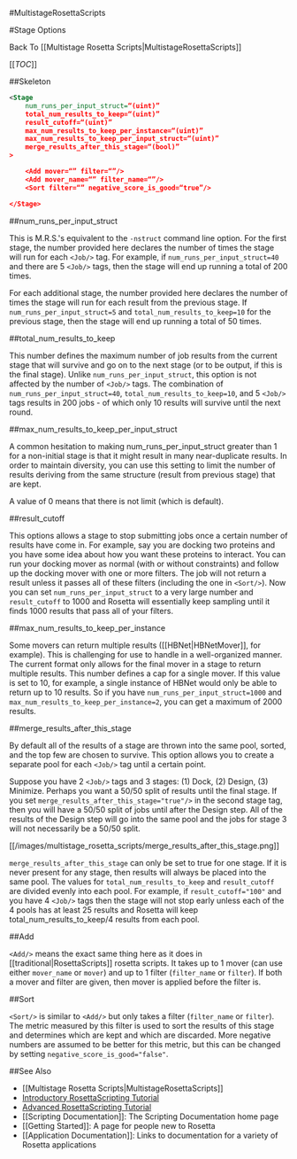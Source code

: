 #MultistageRosettaScripts

#Stage Options

Back To [[Multistage Rosetta Scripts|MultistageRosettaScripts]]

[[_TOC_]]

##Skeleton

```xml
<Stage
    num_runs_per_input_struct=“(uint)”
    total_num_results_to_keep=“(uint)”
    result_cutoff=“(uint)”
    max_num_results_to_keep_per_instance=“(uint)”
    max_num_results_to_keep_per_input_struct=“(uint)”
    merge_results_after_this_stage=“(bool)”
>

    <Add mover=“” filter=“”/>
    <Add mover_name=“” filter_name=“”/>
    <Sort filter=“” negative_score_is_good=“true”/>

</Stage>

```

##num_runs_per_input_struct

This is M.R.S.'s equivalent to the `-nstruct` command line option.
For the first stage, the number provided here declares the number
of times the stage will run for each `<Job/>` tag.
For example, if `num_runs_per_input_struct=40` and there are 5 `<Job/>` tags,
then the stage will end up running a total of 200 times.

For each additional stage, the number provided here declares the number of
times the stage will run for each result from the previous stage.
If `num_runs_per_input_struct=5` and `total_num_results_to_keep=10` for the previous stage,
then the stage will end up running a total of 50 times.

##total_num_results_to_keep

This number defines the maximum number of job results from the current stage that will survive
and go on to the next stage (or to be output, if this is the final stage).
Unlike `num_runs_per_input_struct`, this option is not affected by the number of `<Job/>` tags.
The combination of `num_runs_per_input_struct=40`, `total_num_results_to_keep=10`, and
5 `<Job/>` tags results in 200 jobs - of which only 10 results will survive until the next round.

##max_num_results_to_keep_per_input_struct

A common hesitation to making num_runs_per_input_struct greater than 1 for
a non-initial stage is that it might result in many near-duplicate results.
In order to maintain diversity, you can use this setting to limit the number of
results deriving from the same structure (result from previous stage) that are kept.

A value of 0 means that there is not limit (which is default).

##result_cutoff

This options allows a stage to stop submitting jobs once a certain number of results have come in.
For example, say you are docking two proteins and you have some idea about how you want these proteins to interact.
You can run your docking mover as normal (with or without constraints)
and follow up the docking mover with one or more filters.
The job will not return a result unless it passes all of these filters
(including the one in `<Sort/>`).
Now you can set `num_runs_per_input_struct` to a very large number and `result_cutoff` to 1000
and Rosetta will essentially keep sampling until it finds 1000 results that pass all of your filters.

##max_num_results_to_keep_per_instance

Some movers can return multiple results ([[HBNet|HBNetMover]], for example).
This is challenging for use to handle in a well-organized manner.
The current format only allows for the final mover in a stage to return multiple results.
This number defines a cap for a single mover.
If this value is set to 10, for example,
a single instance of HBNet would only be able to return up to 10 results.
So if you have `num_runs_per_input_struct=1000` and `max_num_results_to_keep_per_instance=2`,
you can get a maximum of 2000 results.

##merge_results_after_this_stage

By default all of the results of a stage are thrown into the same pool,
sorted, and the top few are chosen to survive.
This option allows you to create a separate pool for each `<Job/>` tag until a certain point.

Suppose you have 2 `<Job/>` tags and 3 stages: (1) Dock, (2) Design, (3) Minimize.
Perhaps you want a 50/50 split of results until the final stage.
If you set `merge_results_after_this_stage="true"/>` in the second stage tag,
then you will have a 50/50 split of jobs until after the Design step.
All of the results of the Design step will go into the same pool
and the jobs for stage 3 will not necessarily be a 50/50 split.

[[/images/multistage_rosetta_scripts/merge_results_after_this_stage.png]]

`merge_results_after_this_stage` can only be set to true for one stage.
If it is never present for any stage, then results will always be placed into the same pool.
The values for `total_num_results_to_keep` and `result_cutoff` are divided evenly into each pool.
For example, if `result_cutoff="100"` and you have 4 `<Job/>` tags
then the stage will not stop early unless each of the 4 pools has at least 25 results
and Rosetta will keep total_num_results_to_keep/4 results from each pool.

##Add

`<Add/>` means the exact same thing here as it does in [[traditional|RosettaScripts]] rosetta scripts.
It takes up to 1 mover (can use either `mover_name` or `mover`) and up to 1 filter (`filter_name` or `filter`).
If both a mover and filter are given, then mover is applied before the filter is.

##Sort

`<Sort/>` is similar to `<Add/>` but only takes a filter (`filter_name` or `filter`).
The metric measured by this filter is used to sort the results
of this stage and determines which are kept and which are discarded.
More negative numbers are assumed to be better for this metric,
but this can be changed by setting `negative_score_is_good="false"`.

##See Also

* [[Multistage Rosetta Scripts|MultistageRosettaScripts]]
* [Introductory RosettaScripting Tutorial](https://www.rosettacommons.org/demos/latest/tutorials/scripting_with_rosettascripts/scripting_with_rosettascripts)
* [Advanced RosettaScripting Tutorial](https://www.rosettacommons.org/demos/latest/tutorials/advanced_scripting_with_rosettascripts/advanced_scripting_with_rosettascripts)
* [[Scripting Documentation]]: The Scripting Documentation home page
* [[Getting Started]]: A page for people new to Rosetta
* [[Application Documentation]]: Links to documentation for a variety of Rosetta applications
